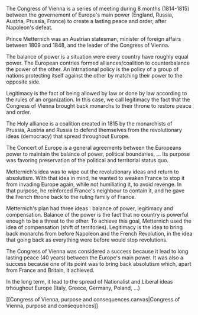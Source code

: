 
The Congress of Vienna is a series of meeting during 8 months (1814-1815) between the governement of Europe's main power (England, Russia, Austria, Prussia, France) to create a lasting peace and order, after Napoleon's defeat.

Prince Metternich was an Austrian statesman, minister of foreign affairs between 1809 and 1848, and the leader of the Congress of Vienna.

The balance of power is a situation were every country have roughly equal power.
The European contries formed alliances/coalition to counterbalance the power of the other.
An Intrnational policy is the policy of a group of nations protecting itself against the other by matching their power to the opposite side.

Legitimacy is the fact of being allowed by law or done by law according to the rules of an organization. In this case, we call legitimacy the fact that the Congress of Vienna brought back monarchs to their throne to restore peace and order.

The Holy alliance  is a coalition created in 1815 by the monarchists of Prussia, Austria and Russia to defend themselves from the revolutionary ideas (democracy) that spread throughout Europe.

The Concert of Europe is a general agreements between the Europeans power to maintain the balance of power, political boundaries, ...
Its purpose was favoring preservation of the political and territorial status quo.

Metternich's idea was to wipe out the revolutionary ideas and return to absolutism. With that idea in mind, he wanted to weaken France to stop it from invading Europe again, while not humiliating it, to avoid revenge. In that purpose, he reinforced France's neighbour to contain it, and he gave the French throne back to the ruling family of France.

Metternich's plan had three ideas : balance of power, legitimacy and compensation. Balance of the power is the fact that no country is powerful enough to be a threat to the other. To achieve this goal, Metternich used the idea of compensation (shift of territories). Legitimacy is the idea to bring back monarchs from before Napoleon and the French Revolution, in the idea that going back as everything were before would stop revolutions.

The Congress of Vienna was considered a success because it lead to long lasting peace (40 years) between the Europe's main power. It was also a success because one of its point was to bring back absolutism which, apart from France and Britain, it achieved.

In the long term, it lead to the spread of Nationalist and Liberal ideas trhoughout Europe (Italy, Greece, Germany, Poland, ...)

[[Congress of Vienna, purpose and consequences.canvas|Congress of Vienna, purpose and consequences]]

